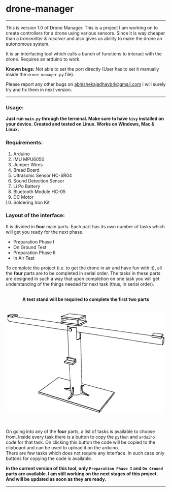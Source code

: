# drone-manager

---
This is version 1.0 of Drone Manager. This is a project I am working on to create controllers for a drone using various sensors. Since it is way cheaper than a _transmitter & receiver_ and also gives us ability to make the drone an autonomous system.

It is an interfacing tool which calls a bunch of functions to interact with the drone. Requires an arduino to work.

**Known bugs:** Not able to set the port directly (User has to set it manually inside the `drone_manager.py` file).

Please report any other bugs on abhishekajadhavb4@gmail.com I will surely try and fix them in next version.

---
### Usage:

**Just run `main.py` through the terminal. Make sure to have `kivy` installed on your device. Created and tested on Linux. Works on Windows, Mac & Linux.**

### Requirements:
1. Arduino
2. IMU MPU6050
3. Jumper Wires
4. Bread Board
5. Ultrasonic Sensor HC-SR04
6. Sound Detection Sensor
7. Li Po Battery
8. Bluetooth Module HC-05
9. DC Motor
10. Soldering Iron Kit

### Layout of the interface:
It is divided in **four** main parts. Each part has its own number of tasks which will get you ready for the next phase.

- Preparation Phase I
- On Ground Test
- Preparation Phase II
- In Air Test

To complete the project (i.e. to get the drone in air and have fun with it), all the **four** parts are to be completed in serial order. The tasks in these parts are designed in such a way that upon completion on one task you will get understanding of the things needed for next task (thus, in serial order).

<p align = "center">
<br />
<b>A test stand will be required to complete the first two parts</b>

<br />
<br />
<br />

<img src = "code/ignoreThisFile.png" width = "500">
</p>
<br />

On going into any of the **four** parts, a list of tasks is available to choose from. Inside every task there is a button to copy the `python` and `arduino` code for that task. On clicking this button the code will be copied to the clipboard and can be used to upload it on the arduino.\
There are few tasks which does not require any interface. In such case only buttons for copying the code is available.

**In the current version of this tool, only `Preparation Phase I` and `On Ground` parts are available. I am still working on the next stages of this project. And will be updated as soon as they are ready.**

---
